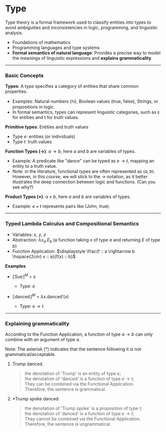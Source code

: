 # Type 

Type theory is a formal framework used to classify entities into types to avoid ambiguities and inconsistencies in logic, programming, and linguistic analysis.

- Foundations of mathematics
- Programming languages and type systems
- **Formal semantics of natural language**: Provides a precise way to model the meanings of linguistic expressions and **explains grammaticality**. 

---

### Basic Concepts

**Types**: A type specifies a category of entities that share common properties.

  - Examples: Natural numbers (ℕ), Boolean values (true, false), Strings, or propositions in logic.
  - In formal semantics, types can represent linguistic categories, such as ε for entities and t for truth values.
    
**Primitive types**: Entities and truth values

  - Type $e$: entities (or individuals)
  - Type $t$: truth values

**Function Types ($\rightarrow$)**: $a \rightarrow b$, here $a$ and $b$ are variables of types. 

  - Example: A predicate like "dance" can be typed as $e \rightarrow t$, mapping an entity to a truth value.
  - Note: in the literature, functional types are often represented as $\langle a, b \rangle$. However, in this course, we will stick to the $\rightarrow$ notation, as it better illustrates the deep connection between logic and functions. (Can you see why?)
    
**Product Types (×)**: $a \times b$, here $a$ and $b$ are variables of types.

  - Example: $e \times t$ represents pairs like (John, true).

--- 

### Typed Lambda Calculus and Compositional Semantics

- Variables: $x$, $y$, $z$
- Abstraction: $\lambda x_a. E_b$ (a function taking $x$ of type $a$ and returning $E$ of type $b$)
- Function Application: $\displaystyle \frac{f :: a \rightarrow b \hspace{2cm} x :: a}{f(x) :: b}$

**Examples**

- $⟦\text{Sue}⟧^M$ = $\text{s}$
  
  - Type: $e$
    
- $⟦\text{danced}⟧^M$ = $\lambda x.\text{danced}'(x)$
  
  - Type: $e \rightarrow t$

--- 

### Explaining grammaticality

According to the Function Application, a function of type $a \rightarrow b$ can only combine with an argument of type $a$. 

Note: The asterisk (*) indicates that the sentence following it is not grammatical/acceptable.

1. Trump danced.
   
   > the denotation of 'Trump' is an entity of type $e$; <br>
   > the denotation of 'danced' is a function of type $e \rightarrow t$; <br>
   > They can be combined via the Functional Application. <br>
   > Therefore, the sentence is grammatical. 

2. *Trump spoke danced.

   > the denotation of 'Trump spoke' is a proposition of type $t$; <br>
   > the denotation of 'danced' is a function of type $e \rightarrow t$; <br>
   > They cannot be combined via the Functional Application. <br>
   > Therefore, the sentence is ungrammatical.
